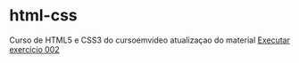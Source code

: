 # html-css
 Curso de HTML5 e CSS3 do cursoemvideo
atualizaçao do material
<a href="https://pedro123445678.github.io/html-css/ex002/index.html">Executar exercicio 002</a>